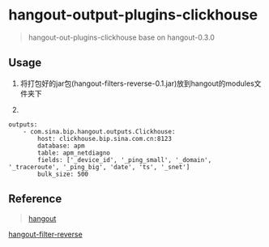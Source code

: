 # hangout-output-plugins-clickhouse

> hangout-out-plugins-clickhouse base on hangout-0.3.0

## Usage




1. 将打包好的jar包(hangout-filters-reverse-0.1.jar)放到hangout的modules文件夹下

2.
```
outputs:
    - com.sina.bip.hangout.outputs.Clickhouse:
        host: clickhouse.bip.sina.com.cn:8123
        database: apm
        table: apm_netdiagno
        fields: ['_device_id', '_ping_small', '_domain', '_traceroute', '_ping_big', 'date', 'ts', '_snet']
        bulk_size: 500
```


## Reference

> [hangout](https://github.com/childe/hangout)

  [hangout-filter-reverse](https://github.com/childe/hangout-filter-reverse)
